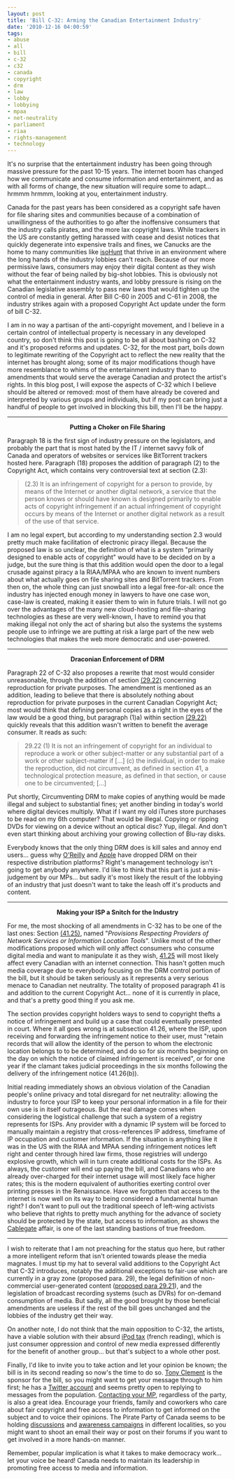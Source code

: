 ```yaml
---
layout: post
title: 'Bill C-32: Arming the Canadian Entertainment Industry'
date: '2010-12-16 04:00:59'
tags:
- abuse
- all
- bill
- c-32
- c32
- canada
- copyright
- drm
- law
- lobby
- lobbying
- mpaa
- net-neutrality
- parliament
- riaa
- rights-management
- technology
---
```


It's no surprise that the entertainment industry has been going through massive pressure for the past 10-15 years. The internet boom has changed how we communicate and consume information and entertainment, and as with all forms of change, the new situation will require some to adapt... hrmmm hrmmm, looking at you, entertainment industry. 

Canada for the past years has been considered as a copyright safe haven for file sharing sites and communities because of a combination of unwillingness of the authorities to go after the inoffensive consumers that the industry calls pirates, and the more lax copyright laws. While trackers in the US are constantly getting harassed with cease and desist notices that quickly degenerate into expensive trails and fines, we Canucks are the home to many communities like <a href="http://isohunt.com/">isoHunt</a> that thrive in an environment where the long hands of the industry lobbies can't reach. Because of our more permissive laws, consumers may enjoy their digital content as they wish without the fear of being nailed by big-shot lobbies. This is obviously not what the entertainment industry wants, and lobby pressure is rising on the Canadian legislative assembly to pass new laws that would tighten up the control of media in general. After Bill C-60 in 2005 and C-61 in 2008, the industry strikes again with a proposed Copyright Act update under the form of bill C-32. 

I am in no way a partisan of the anti-copyright movement, and I believe in a certain control of intellectual property is necessary in any developed country, so don't think this post is going to be all about bashing on C-32 and it's proposed reforms and updates. C-32, for the most part, boils down to legitimate rewriting of the Copyright act to reflect the new reality that the internet has brought along; some of its major modifications though have more resemblance to whims of the entertainment industry than to amendments that would serve the average Canadian and protect the artist's rights. In this blog post, I will expose the aspects of C-32 which I believe should be altered or removed: most of them have already be covered and interpreted by various groups and individuals, but if my post can bring just a handful of people to get involved in blocking this bill, then I'll be the happy.
<hr />
<p align='center'><strong>Putting a Choker on File Sharing</strong></p>

Paragraph 18 is the first sign of industry pressure on the legislators, and probably the part that is most hated by the IT / internet savvy folk of Canada and operators of websites or services like BitTorrent trackers hosted here. Paragraph (18) proposes the addition of paragraph (2) to the Copyright Act, which contains very controversial text at section (2.3):

<blockquote>  (2.3) It is an infringement of copyright for a person to provide, by means of the Internet or another digital network, a service that the person knows or should have known is designed primarily to enable acts of copyright infringement if an actual infringement of copyright occurs by means of the Internet or another digital network as a result of the use of that service.</blockquote>

I am no legal expert, but according to my understanding section 2.3 would pretty much make facilitation of electronic piracy illegal. Because the proposed law is so unclear, the definition of what is a system "primarily designed to enable acts of copyright" would have to be decided on by a judge, but the sure thing is that this addition would open the door to a legal crusade against piracy a la RIAA/MPAA who are known to invent numbers about what actually goes on file sharing sites and BitTorrent trackers. From then on, the whole thing can just snowball into a legal free-for-all: once the industry has injected enough money in lawyers to have one case won, case-law is created, making it easier them to win in future trials. I will not go over the advantages of the many new cloud-hosting and file-sharing technologies as these are very well-known, I have to remind you that making illegal not only the act of sharing but also the systems the systems people use to infringe we are putting at risk a large part of the new web technologies that makes the web more democratic and user-powered.
<hr />
<p align='center'><strong>Draconian Enforcement of DRM</strong></p>

Paragraph 22 of C-32 also proposes a rewrite that most would consider unreasonable, through the addition of section <a href="http://www2.parl.gc.ca/HousePublications/Publication.aspx?Docid=4580265&amp;File=45#7">(29.22)</a> concerning reproduction for private purposes. The amendment is mentioned as an addition, leading to believe that there is absolutely nothing about reproduction for private purposes in the current Canadian Copyright Act; most would think that defining personal copies as a right in the eyes of the law would be a good thing, but paragraph (1)a) within section <a href="http://www2.parl.gc.ca/HousePublications/Publication.aspx?Docid=4580265&amp;File=45#7">(29.22)</a> quickly reveals that this addition wasn't written to benefit the average consumer. It reads as such:
<blockquote>
29.22 (1) It is not an infringement of copyright for an individual to reproduce a work or other subject-matter or any substantial part of a work or other subject-matter if
[...]
     (c) the individual, in order to make the reproduction, did not circumvent, as defined in section 41, a technological protection measure, as defined in that section, or cause one to be circumvented;
[...]</blockquote>
Put shortly, Circumventing DRM to make copies of anything would be made illegal and subject to substantial fines; yet another binding in today's world where digital devices multiply. What if I want my old iTunes store purchases to be read on my 6th computer? That would be illegal. Copying or ripping DVDs for viewing on a device without an optical disc? Yup, illegal. And don't even start thinking about archiving your growing collection of Blu-ray disks. 

Everybody knows that the only thing DRM does is kill sales and annoy end users... guess why <a href="http://www.boingboing.net/2010/01/22/oreilly-drops-ebook.html">O'Reilly</a> and <a href="http://boingboing.net/2009/01/06/apple-dropping-drm-f.html">Apple</a> have dropped DRM on their respective distribution platforms? Right's management technology isn't going to get anybody anywhere. I'd like to think that this part is just a mis-judgement by our MPs... but sadly it's most likely the result of the lobbying of an industry that just doesn't want to take the leash off it's products and content.
<hr />
<p align='center'><strong>Making your ISP a Snitch for the Industry</strong></p>

For me, the most shocking of all amendments in C-32 has to be one of the last ones: Section <a href="http://www2.parl.gc.ca/HousePublications/Publication.aspx?Docid=4580265&amp;File=78#18">(41.25)</a>, named "<em>Provisions Respecting Providers of Network Services or Information Location Tools</em>". Unlike most of the other modifications proposed which will only affect consumers who consume digital media and want to manipulate it as they wish, <a href="http://www2.parl.gc.ca/HousePublications/Publication.aspx?Docid=4580265&amp;File=78#18">41.25</a> will most likely affect every Canadian with an internet connection. This hasn't gotten much media coverage due to everybody focusing on the DRM control portion of the bill, but it should be taken seriously as it represents a very serious menace to Canadian net neutrality. The totality of proposed paragraph 41 is and addition to the current Copyright Act... none of it is currently in place, and that's a pretty good thing if you ask me. 

The section provides copyright holders ways to send to copyright thefts a notice of infringement and build up a case that could eventually presented in court. Where it all goes wrong is at subsection 41.26, where the ISP, upon receiving and forwarding the infringement notice to their user, must "retain records that will allow the identity of the person to whom the electronic location belongs to to be determined, and do so for six months beginning on the day on which the notice of claimed infringement is received", or for one year if the clamant takes judicial proceedings in the six months following the delivery of the infringement notice (41.26(b)).

Initial reading immediately shows an obvious violation of the Canadian people's online privacy and total disregard for net neutrality: allowing the industry to force your ISP to keep your personal information in a file for their own use is in itself outrageous. But the real damage comes when considering the logistical challenge that such a system of a registry represents for ISPs. Any provider with a dynamic IP system will be forced to manually maintain a registry that cross-references IP address, timeframe of IP occupation and customer information. If the situation is anything like it was in the US with the RIAA and MPAA sending infringement notices left right and center through hired law firms, those registries will undergo explosive growth, which will in turn create additional costs for the ISPs. As always, the customer will end up paying the bill, and Canadians who are already over-charged for their internet usage will most likely face higher rates; this is the modern equivalent of authorities exerting control over printing presses in the Renaissance. Have we forgotten that access to the internet is now well on its way to being considered a fundamental human right? I don't want to pull out the traditional speech of left-wing activists who believe that rights to pretty much anything for the advance of society should be protected by the state, but access to information, as shows the <a href="http://news.google.com/news/search?aq=f&amp;pz=1&amp;cf=all&amp;ned=ca&amp;hl=en&amp;q=cablegate">Cablegate</a> affair, is one of the last standing bastions of true freedom. 

<hr />

I wish to reiterate that I am not preaching for the status quo here, but rather a more intelligent reform that isn't oriented towards please the media magnates. I must tip my hat to several valid additions to the Copyright Act that C-32 introduces, notably the additional exceptions to fair-use which are currently in a gray zone (proposed para. 29), the legal definition of non-commercial user-generated content (<a href="http://www2.parl.gc.ca/HousePublications/Publication.aspx?Docid=4580265&amp;File=45#7">proposed para 29.21</a>), and the legislation of broadcast recording systems (such as DVRs) for on-demand consumption of media. But sadly, all the good brought by those beneficial amendments are useless if the rest of the bill goes unchanged and the lobbies of the industry get their way. 

On another note, I do not think that the main opposition to C-32, the artists, have a viable solution with their absurd <a href="http://technaute.cyberpresse.ca/nouvelles/201011/11/01-4341746-c-32-la-taxe-du-ipod-effectue-un-retour.php">iPod tax</a> (french reading), which is just consumer oppression and control of new media expressed differently for the benefit of another group... but that's subject to a whole other post.

Finally, I'd like to invite you to take action and let your opinion be known; the bill is in its second reading so now's the time to do so. <a href="http://openparliament.ca/politicians/tony-clement/">Tony Clement</a> is the sponsor for the bill, so you might want to get your message through to him first; he has a <a href="http://twitter.com/TonyClement_MP">Twitter account</a> and seems pretty open to replying to messages from the population. <a href="http://canada.gc.ca/directories-repertoires/direct-eng.html">Contacting your MP</a>, regardless of the party, is also a great idea. Encourage your friends, family and coworkers who care about fair copyright and free access to information to get informed on the subject and to voice their opinions. The Pirate Party of Canada seems to be holding <a href="https://www.pirateparty.ca/get-involved/local-meetings">discussions</a> and <a href="https://www.pirateparty.ca/forum/index.php?topic=445.0">awareness campaigns</a> in different localities, so you might want to shoot an email their way or post on their forums if you want to get involved in a more hands-on manner.

Remember, popular implication is what it takes to make democracy work... let your voice be heard! Canada needs to maintain its leadership in promoting free access to media and information. 